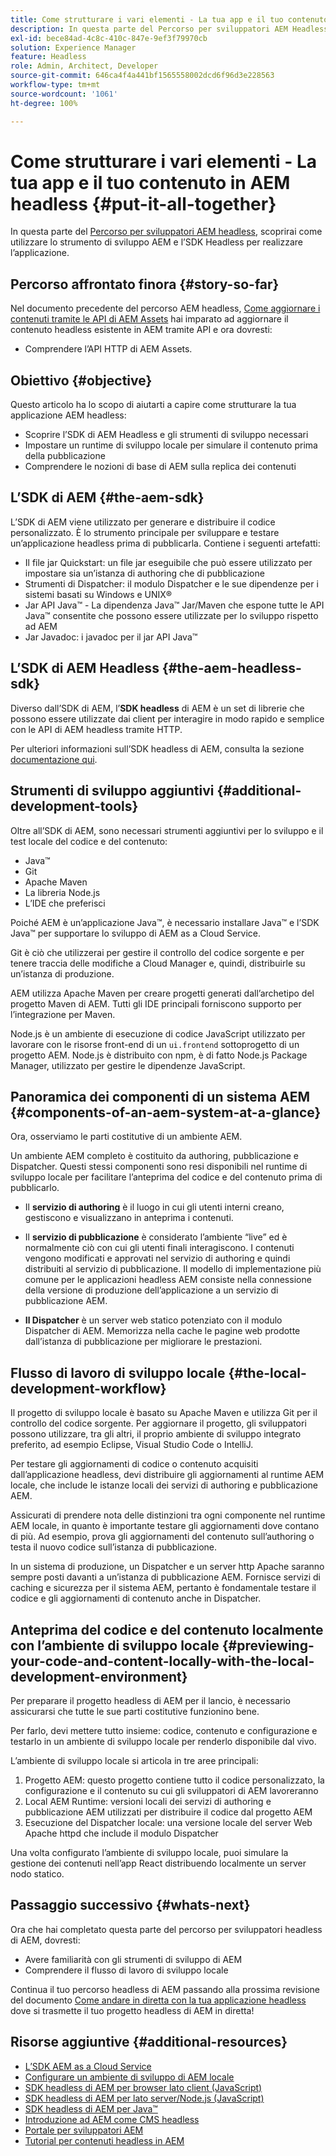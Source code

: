 ```yaml
---
title: Come strutturare i vari elementi - La tua app e il tuo contenuto in AEM headless
description: In questa parte del Percorso per sviluppatori AEM Headless, scoprirai come realizzare il tuo progetto AEM utilizzando i frammenti di contenuto, le chiamate GraphQL, le chiamate REST API e la tua applicazione, e prepararlo per la pubblicazione.
exl-id: bece84ad-4c8c-410c-847e-9ef3f79970cb
solution: Experience Manager
feature: Headless
role: Admin, Architect, Developer
source-git-commit: 646ca4f4a441bf1565558002dcd6f96d3e228563
workflow-type: tm+mt
source-wordcount: '1061'
ht-degree: 100%

---
```


# Come strutturare i vari elementi - La tua app e il tuo contenuto in AEM headless {#put-it-all-together}

In questa parte del [Percorso per sviluppatori AEM headless](overview.md), scoprirai come utilizzare lo strumento di sviluppo AEM e l’SDK Headless per realizzare l’applicazione.

## Percorso affrontato finora {#story-so-far}

Nel documento precedente del percorso AEM headless, [Come aggiornare i contenuti tramite le API di AEM Assets](update-your-content.md) hai imparato ad aggiornare il contenuto headless esistente in AEM tramite API e ora dovresti:

* Comprendere l’API HTTP di AEM Assets.

## Obiettivo {#objective}

Questo articolo ha lo scopo di aiutarti a capire come strutturare la tua applicazione AEM headless:

* Scoprire l’SDK di AEM Headless e gli strumenti di sviluppo necessari
* Impostare un runtime di sviluppo locale per simulare il contenuto prima della pubblicazione
* Comprendere le nozioni di base di AEM sulla replica dei contenuti

## L’SDK di AEM {#the-aem-sdk}

L’SDK di AEM viene utilizzato per generare e distribuire il codice personalizzato. È lo strumento principale per sviluppare e testare un’applicazione headless prima di pubblicarla. Contiene i seguenti artefatti:

* Il file jar Quickstart: un file jar eseguibile che può essere utilizzato per impostare sia un’istanza di authoring che di pubblicazione
* Strumenti di Dispatcher: il modulo Dispatcher e le sue dipendenze per i sistemi basati su Windows e UNIX®
* Jar API Java™ - La dipendenza Java™ Jar/Maven che espone tutte le API Java™ consentite che possono essere utilizzate per lo sviluppo rispetto ad AEM
* Jar Javadoc: i javadoc per il jar API Java™

## L’SDK di AEM Headless {#the-aem-headless-sdk}

Diverso dall’SDK di AEM, l’**SDK headless** di AEM è un set di librerie che possono essere utilizzate dai client per interagire in modo rapido e semplice con le API di AEM headless tramite HTTP.

Per ulteriori informazioni sull’SDK headless di AEM, consulta la sezione [documentazione qui](https://experienceleague.adobe.com/docs/experience-manager-learn/getting-started-with-aem-headless/how-to/aem-headless-sdk.html?lang=it).

## Strumenti di sviluppo aggiuntivi {#additional-development-tools}

Oltre all’SDK di AEM, sono necessari strumenti aggiuntivi per lo sviluppo e il test locale del codice e del contenuto:

* Java™
* Git
* Apache Maven
* La libreria Node.js
* L’IDE che preferisci

Poiché AEM è un’applicazione Java™, è necessario installare Java™ e l’SDK Java™ per supportare lo sviluppo di AEM as a Cloud Service.

Git è ciò che utilizzerai per gestire il controllo del codice sorgente e per tenere traccia delle modifiche a Cloud Manager e, quindi, distribuirle su un’istanza di produzione.

AEM utilizza Apache Maven per creare progetti generati dall’archetipo del progetto Maven di AEM. Tutti gli IDE principali forniscono supporto per l’integrazione per Maven.

Node.js è un ambiente di esecuzione di codice JavaScript utilizzato per lavorare con le risorse front-end di un `ui.frontend` sottoprogetto di un progetto AEM. Node.js è distribuito con npm, è di fatto Node.js Package Manager, utilizzato per gestire le dipendenze JavaScript.

## Panoramica dei componenti di un sistema AEM {#components-of-an-aem-system-at-a-glance}

Ora, osserviamo le parti costitutive di un ambiente AEM.

Un ambiente AEM completo è costituito da authoring, pubblicazione e Dispatcher. Questi stessi componenti sono resi disponibili nel runtime di sviluppo locale per facilitare l’anteprima del codice e del contenuto prima di pubblicarlo.

* Il **servizio di authoring** è il luogo in cui gli utenti interni creano, gestiscono e visualizzano in anteprima i contenuti.

* Il **servizio di pubblicazione** è considerato l’ambiente “live” ed è normalmente ciò con cui gli utenti finali interagiscono. I contenuti vengono modificati e approvati nel servizio di authoring e quindi distribuiti al servizio di pubblicazione. Il modello di implementazione più comune per le applicazioni headless AEM consiste nella connessione della versione di produzione dell’applicazione a un servizio di pubblicazione AEM.

* **Il Dispatcher** è un server web statico potenziato con il modulo Dispatcher di AEM. Memorizza nella cache le pagine web prodotte dall’istanza di pubblicazione per migliorare le prestazioni.

## Flusso di lavoro di sviluppo locale {#the-local-development-workflow}

Il progetto di sviluppo locale è basato su Apache Maven e utilizza Git per il controllo del codice sorgente. Per aggiornare il progetto, gli sviluppatori possono utilizzare, tra gli altri, il proprio ambiente di sviluppo integrato preferito, ad esempio Eclipse, Visual Studio Code o IntelliJ.

Per testare gli aggiornamenti di codice o contenuto acquisiti dall’applicazione headless, devi distribuire gli aggiornamenti al runtime AEM locale, che include le istanze locali dei servizi di authoring e pubblicazione AEM.

Assicurati di prendere nota delle distinzioni tra ogni componente nel runtime AEM locale, in quanto è importante testare gli aggiornamenti dove contano di più. Ad esempio, prova gli aggiornamenti del contenuto sull’authoring o testa il nuovo codice sull’istanza di pubblicazione.

In un sistema di produzione, un Dispatcher e un server http Apache saranno sempre posti davanti a un’istanza di pubblicazione AEM. Fornisce servizi di caching e sicurezza per il sistema AEM, pertanto è fondamentale testare il codice e gli aggiornamenti di contenuto anche in Dispatcher.

## Anteprima del codice e del contenuto localmente con l’ambiente di sviluppo locale {#previewing-your-code-and-content-locally-with-the-local-development-environment}

Per preparare il progetto headless di AEM per il lancio, è necessario assicurarsi che tutte le sue parti costitutive funzionino bene.

Per farlo, devi mettere tutto insieme: codice, contenuto e configurazione e testarlo in un ambiente di sviluppo locale per renderlo disponibile dal vivo.

L’ambiente di sviluppo locale si articola in tre aree principali:

1. Progetto AEM: questo progetto contiene tutto il codice personalizzato, la configurazione e il contenuto su cui gli sviluppatori di AEM lavoreranno
1. Local AEM Runtime: versioni locali dei servizi di authoring e pubblicazione AEM utilizzati per distribuire il codice dal progetto AEM
1. Esecuzione del Dispatcher locale: una versione locale del server Web Apache httpd che include il modulo Dispatcher

Una volta configurato l’ambiente di sviluppo locale, puoi simulare la gestione dei contenuti nell’app React distribuendo localmente un server nodo statico.

<!-- THIS TOPIC IS 404. IT DOES NOT APPEAR IN THE TOC OR ANYWHERE ELSE To get a more in-depth look at setting up a local development environment and all dependencies needed for content preview, see [Production Deployment documentation](https://experienceleague.adobe.com/docs/experience-manager-learn/headless-tutorial/graphql/multi-step/production-deployment.html). -->

## Passaggio successivo {#whats-next}

Ora che hai completato questa parte del percorso per sviluppatori headless di AEM, dovresti:

* Avere familiarità con gli strumenti di sviluppo di AEM
* Comprendere il flusso di lavoro di sviluppo locale

Continua il tuo percorso headless di AEM passando alla prossima revisione del documento [Come andare in diretta con la tua applicazione headless](/help/journey-headless/developer/go-live.md) dove si trasmette il tuo progetto headless di AEM in diretta!

## Risorse aggiuntive {#additional-resources}

* [L’SDK AEM as a Cloud Service](/help/implementing/developing/introduction/aem-as-a-cloud-service-sdk.md)
* [Configurare un ambiente di sviluppo di AEM locale](https://experienceleague.adobe.com/docs/experience-manager-learn/foundation/development/set-up-a-local-aem-development-environment.html?lang=it)
* [SDK headless di AEM per browser lato client (JavaScript)](https://github.com/adobe/aem-headless-client-js)
* [SDK headless di AEM per lato server/Node.js (JavaScript)](https://github.com/adobe/aem-headless-client-nodejs)
* [SDK headless di AEM per Java™](https://github.com/adobe/aem-headless-client-java)
* [Introduzione ad AEM come CMS headless](/help/headless/introduction.md)
* [Portale per sviluppatori AEM](https://experienceleague.adobe.com/landing/experience-manager/headless/developer.html?lang=it)
* [Tutorial per contenuti headless in AEM](https://experienceleague.adobe.com/docs/experience-manager-learn/getting-started-with-aem-headless/overview.html?lang=it)
